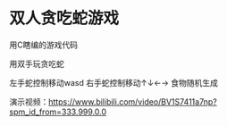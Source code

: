 # 双人贪吃蛇游戏


用C瞎编的游戏代码


用双手玩贪吃蛇

左手蛇控制移动wasd
右手蛇控制移动↑↓←→
食物随机生成

演示视频：https://www.bilibili.com/video/BV1S7411a7np?spm_id_from=333.999.0.0
